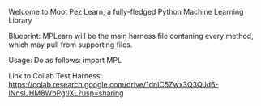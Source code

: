 Welcome to Moot Pez Learn, a fully-fledged Python Machine Learning Library

Blueprint:
MPLearn will be the main harness file contaning every method, which may pull from supporting files.

Usage:
Do as follows:
import MPL

Link to Collab Test Harness:
https://colab.research.google.com/drive/1dnIC5Zwx3Q3QJd6-INnsUHM8WbPgtiXL?usp=sharing